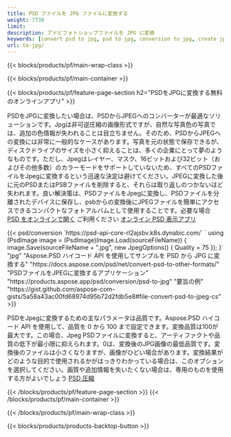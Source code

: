 ```yaml
---
title: PSD ファイルを JPG ファイルに変換する
weight: 7730
limit: 
description: アドビフォトショップファイルを JPG に変換
keywords: [convert psd to jpg, psd to jpg, conversion to jpg, create jpg from psd, print psd as jpg]
url: to-jpg/
---
```


{{< blocks/products/pf/main-wrap-class >}}

{{< blocks/products/pf/main-container >}}

{{< blocks/products/pf/feature-page-section h2="PSDをJPGに変換する無料のオンラインアプリ" >}}
<p>PSDをJPGに変換したい場合は、PSDからJPEGへのコンバーターが最適なソリューションです。Jpgは非可逆圧縮の画像形式ですが、自然な写真色の写真では、追加の色情報が失われることは目立ちません。そのため、PSDからJPEGへの変換には非常に一般的なケースがあります。写真を元の状態で保存できるが、ディスクドライブのサイズを小さく抑えることは、多くの企業にとって夢のようなものです。ただし、Jpegはレイヤー、マスク、16ビットおよび32ビット（およびその他多数）のカラーモードをサポートしていないため、すべてのPSDファイルをJpegに変換するという迅速な決定は避けてください。JPEGに変換した後に元のPSDまたはPSBファイルを削除すると、それらは取り返しのつかないほど失われます。良い解決策は、PSDファイルをJpegに変換し、PSDファイルを分離されたデバイスに保存し、psbからの変換後にJPEGファイルを簡単にアクセスできるコンパクトなフォトアルバムとして使用することです。必要な場合 <a href="/psd/view">PSD をオンラインで開く</a> ご利用ください <a href="/psd/view">オンライン PSD 表示アプリ</a></p>
{{< psd/conversion `https://psd-api-core-rl2ajsbv.k8s.dynabic.com/` 
`    using (PsdImage image = (PsdImage)Image.Load(sourceFileName))
    {
        image.Save(sourceFileName + ".jpg",  new JpegOptions() { Quality = 75 });
    }` 
		"jpg" 
"Aspose.PSD ハイコード API を使用してサンプルを PSD から JPG に変換する"  "https://docs.aspose.com/psd/net/convert-psd-to-other-formats/" 
"PSDファイルをJPEGに変換するアプリケーション" "https://products.aspose.app/psd/conversion/psd-to-jpg" 
"要旨の例" "https://gist.github.com/aspose-com-gists/5a58a43ac00fd68974d95b72d2fdb5e8#file-convert-psd-to-jpeg-cs" >}}
<p>PSDをJpegに変換するための主なパラメータは品質です。Aspose.PSD ハイコード API を使用して、品質を 0 から 100 まで設定できます。変換品質は100が最大です。この場合、Jpeg PSDファイルに変換すると、アーティファクトや品質の低下が最小限に抑えられます。0は、変換後のJPG画像の最低品質です。変換後のファイルは小さくなりますが、画像がひどい場合があります。変換結果がどのような目的で使用されるかがはっきりわかっている場合は、このオプションを選択してください。画質や追加情報を失いたくない場合は、専用のものを使用する方がよいでしょう <a href="/psd/reduce-size">PSD 圧縮</a></p>
{{< /blocks/products/pf/feature-page-section >}}
{{< /blocks/products/pf/main-container >}}


{{< /blocks/products/pf/main-wrap-class >}}

{{< blocks/products/products-backtop-button >}}
